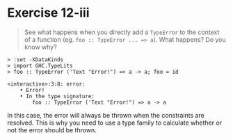 # Exercise 12-iii

> See what happens when you directly add a `TypeError` to the context of a function (eg. `foo :: TypeError ... => a`). What happens? Do you know why?

```
> :set -XDataKinds
> import GHC.TypeLits
> foo :: TypeError ('Text "Error!") => a -> a; foo = id

<interactive>:3:8: error:
    • Error!
    • In the type signature:
        foo :: TypeError ('Text "Error!") => a -> a
```

In this case, the error will always be thrown when the constraints are resolved. This is why you need to use a type family to calculate whether or not the error should be thrown.
